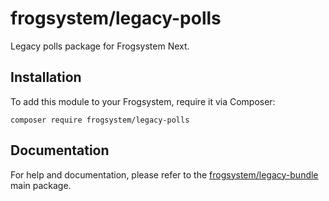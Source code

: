 # frogsystem/legacy-polls
Legacy polls package for Frogsystem Next.
## Installation
To add this module to your Frogsystem, require it via Composer:
```
composer require frogsystem/legacy-polls
```
## Documentation
For help and documentation, please refer to the [frogsystem/legacy-bundle](https://github.com/frogsystem/fs2legacy) main package.
